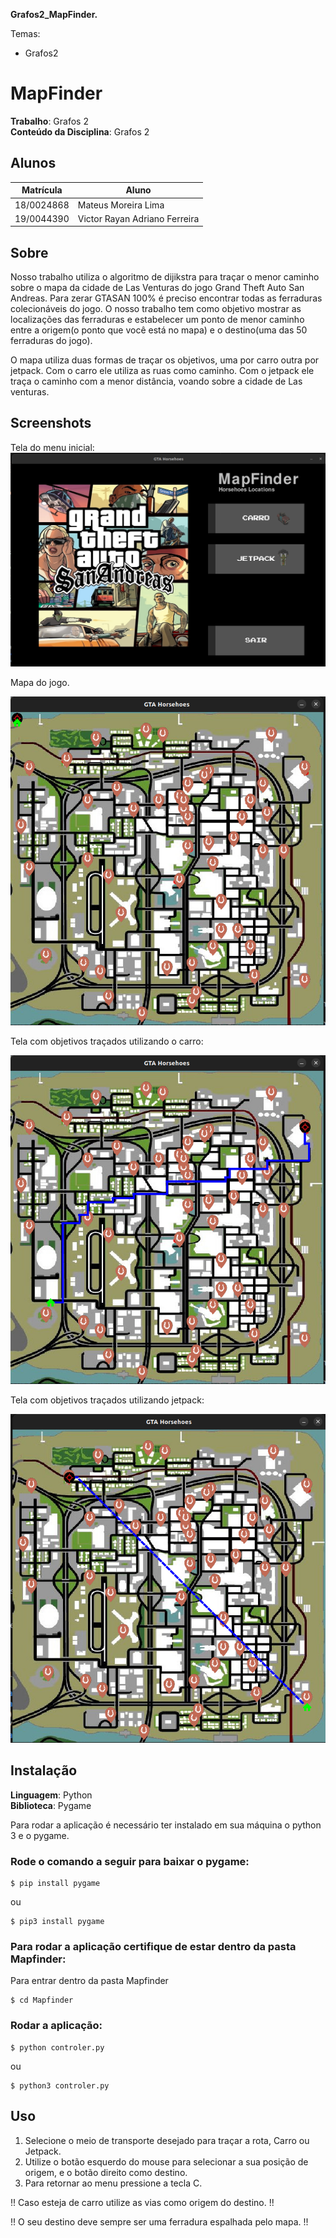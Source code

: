 **Grafos2_MapFinder.** 

Temas:
 - Grafos2

# MapFinder

**Trabalho**: Grafos 2<br>
**Conteúdo da Disciplina**: Grafos 2<br>

## Alunos
|Matrícula | Aluno |
| -- | -- |
| 18/0024868  |  Mateus Moreira Lima |
| 19/0044390  |  Victor Rayan Adriano Ferreira  |

## Sobre 
Nosso trabalho utiliza o algoritmo de dijikstra para traçar o menor caminho sobre o mapa da cidade de Las Venturas do jogo Grand Theft Auto San Andreas. Para zerar GTASAN 100% é preciso encontrar todas as ferraduras colecionáveis do jogo. O nosso trabalho tem como objetivo mostrar as localizações das ferraduras e estabelecer um ponto de menor caminho entre a origem(o ponto que você está no mapa) e o destino(uma das 50 ferraduras do jogo).

O mapa utiliza duas formas de traçar os objetivos, uma por carro outra por jetpack. Com o carro ele utiliza as ruas como caminho. Com o jetpack ele traça o caminho com a menor distância, voando sobre a cidade de Las venturas.

## Screenshots

Tela do menu inicial:
![Tela menu inicial](./assets/menuInicial.png)

Mapa do jogo.

![Mapa do jogo](./assets/mapaJogo.png)

Tela com objetivos traçados utilizando o carro:

![Mapa com carro](./assets/mapaJogoCarro.png)

Tela com objetivos traçados utilizando jetpack:

![Mapa com jetpack](./assets/mapaJogoJetpack.png)


## Instalação 
**Linguagem**: Python<br>
**Biblioteca**: Pygame<br>

Para rodar a aplicação é necessário ter instalado em sua máquina o python 3 e o pygame.

### Rode o comando a seguir para baixar o pygame:
```
$ pip install pygame
```
ou
```
$ pip3 install pygame
```

### Para rodar a aplicação certifique de estar dentro da pasta Mapfinder:

Para entrar dentro da pasta Mapfinder

```
$ cd Mapfinder
```

### Rodar a aplicação:
```
$ python controler.py
```
ou
```
$ python3 controler.py
```


## Uso 
1. Selecione o meio de transporte desejado para traçar a rota, Carro ou Jetpack.
2. Utilize o botão esquerdo do mouse para selecionar a sua posição de origem, e o botão direito como destino. 
3. Para retornar ao menu pressione a tecla C.

!! Caso esteja de carro utilize as vias como origem do destino. !!

!! O seu destino deve sempre ser uma ferradura espalhada pelo mapa. !!



